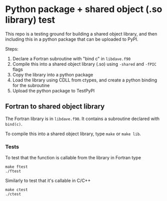 # Python package + shared object (.so library) test
This repo is a testing ground for building a shared object library, and then including this in a python package that can be uploaded to PyPI.

Steps:

1. Declare a Fortran subroutine with "bind c" in `libdave.f90`
2. Compile this into a shared object library (.so) using `-shared` and `-fPIC` flags
3. Copy the library into a python package
4. Load the library using CDLL from ctypes, and create a python binding for the subroutine
5. Upload the python package to TestPyPI

## Fortran to shared object library
The Fortran library is in `libdave.f90`. It contains a subroutine declared with `bind(c)`.

To compile this into a shared object library, type `make` or `make lib`.

### Tests
To test that the function is callable from the library in Fortran type
```
make ftest
./ftest
```

Similarly to test that it's callable in C/C++
```
make ctest
./ctest
```

